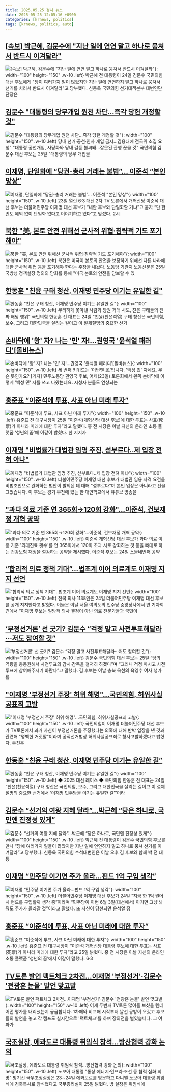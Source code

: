 ```yaml
---
title: 2025.05.25 정치 뉴스
date: 2025-05-25 12:05:16 +0900
categories: [krnews, politics]
tags: [krnews, politics, auto]
---
```

## [[속보] 박근혜, 김문수에 "지난 일에 연연 말고 하나로 뭉쳐서 반드시 이겨달라"](https://n.news.naver.com/mnews/article/119/0002960361)

![[속보] 박근혜, 김문수에 "지난 일에 연연 말고 하나로 뭉쳐서 반드시 이겨달라"](https://mimgnews.pstatic.net/image/origin/119/2025/05/24/2960361.jpg?type=nf220_150){: width="100" height="150" .w-10 .left}
박근혜 전 대통령이 24일 김문수 국민의힘 대선 후보에게 "당이 여러가지 일이 많았지만 지난 일에 연연하지 말고 하나로 뭉쳐서 선거를 치러서 반드시 이겨달라"고 당부했다. 신동욱 국민의힘 선거대책본부 대변인단 단장은

## [김문수 "대통령의 당무개입 원천 차단…즉각 당헌 개정할 것"](https://n.news.naver.com/mnews/article/001/0015408899)

![김문수 "대통령의 당무개입 원천 차단…즉각 당헌 개정할 것"](https://mimgnews.pstatic.net/image/origin/001/2025/05/25/15408899.jpg?type=nf220_150){: width="100" height="150" .w-10 .left}
당내 선거·공천·인사 개입 금지…김용태에 전국위 소집 요청" "대통령 공천개입, 사당화와 당내 갈등 불씨돼…잘못된 관행 끊을 것" 국민의힘 김문수 대선 후보는 25일 "대통령의 당무 개입을

## [이재명, 단일화에 “당권-총리 거래는 불법”… 이준석 “본인 망상”](https://n.news.naver.com/mnews/article/020/0003637120)

![이재명, 단일화에 “당권-총리 거래는 불법”… 이준석 “본인 망상”](https://mimgnews.pstatic.net/image/origin/020/2025/05/24/3637120.jpg?type=nf220_150){: width="100" height="150" .w-10 .left}
23일 열린 6·3 대선 2차 TV 토론에서 개혁신당 이준석 대선 후보는 더불어민주당 이재명 대선 후보가 “내란 후보와 단일화할 거냐”고 묻자 “단 한 번도 예외 없이 단일화 없다고 이야기하고 있다”고 맞섰다. 2시

## [북한 "美, 본토 안전 위해선 군사적 위협·침략적 기도 포기해야"](https://n.news.naver.com/mnews/article/421/0008271139)

![북한 "美, 본토 안전 위해선 군사적 위협·침략적 기도 포기해야"](https://mimgnews.pstatic.net/image/origin/421/2025/05/25/8271139.jpg?type=nf220_150){: width="100" height="150" .w-10 .left}
북한은 미국이 본토의 안전을 보장하기 위해선 다른 나라에 대한 군사적 위협 등을 포기해야 한다는 주장을 내놨다. 노동당 기관지 노동신문은 25일 국방성 정책실장 명의의 담화를 통해 "미국 본토의 안전을 담보할 수 있

## [한동훈 "친윤 구태 청산, 이재명 민주당 이기는 유일한 길"](https://n.news.naver.com/mnews/article/001/0015408064)

![한동훈 "친윤 구태 청산, 이재명 민주당 이기는 유일한 길"](https://mimgnews.pstatic.net/image/origin/001/2025/05/24/15408064.jpg?type=nf220_150){: width="100" height="150" .w-10 .left}
무리하게 쫓아낸 사람과 당권 거래 시도, 친윤 구태들의 진짜 해당 행위" 국민의힘 한동훈 전 대표는 24일 "친윤(친윤석열) 구태 청산은 국민의힘, 보수, 그리고 대한민국을 살리는 길이고 이 절체절명의 중요한 선거

## [손바닥에 '왕' 자? 나는 '민' 자!…권영국 '윤석열 패러디'[돌비뉴스]](https://n.news.naver.com/mnews/article/437/0000442065)

![손바닥에 '왕' 자? 나는 '민' 자!…권영국 '윤석열 패러디'[돌비뉴스]](https://mimgnews.pstatic.net/image/origin/437/2025/05/24/442065.jpg?type=nf220_150){: width="100" height="150" .w-10 .left}
세 번째 키워드는 '이번엔 民'입니다. '백성 민' 자네요. 무슨 뜻인가요? [기자] 민주노동당 권영국 후보, 어제(23일) 토론회에서 왼쪽 손바닥에 이렇게 '백성 민' 자를 쓰고 나왔는데요. 시청자 분들도 연상되는

## [홍준표 “이준석에 투표, 사표 아닌 미래 투자”](https://n.news.naver.com/mnews/article/005/0001778586)

![홍준표 “이준석에 투표, 사표 아닌 미래 투자”](https://mimgnews.pstatic.net/image/origin/005/2025/05/25/1778586.jpg?type=nf220_150){: width="100" height="150" .w-10 .left}
홍준표 전 대구시장이 25일 “이준석(개혁신당 대선 후보)에 대한 투표는 사표(死票)가 아니라 미래에 대한 투자”라고 말했다. 홍 전 시장은 이날 자신의 온라인 소통 플랫폼 ‘청년의 꿈’에 이같이 밝혔다. 한 지지자

## [이재명 "비법률가 대법관 임명 추진, 섣부르다‥제 입장 전혀 아냐"](https://n.news.naver.com/mnews/article/214/0001426110)

![이재명 "비법률가 대법관 임명 추진, 섣부르다‥제 입장 전혀 아냐"](https://mimgnews.pstatic.net/image/origin/214/2025/05/24/1426110.jpg?type=nf220_150){: width="100" height="150" .w-10 .left}
더불어민주당 이재명 대선 후보가 대법관 임용 자격 요건을 비법조인으로 완화하는 법안이 발의된 데 대해 "섣부르다"며 본인 입장은 아니라고 선을 그었습니다. 이 후보는 경기 부천에 있는 한 대안학교에서 유튜브 방송을

## ["과다 의료 기준 연 365회→120회 강화"…이준석, 건보재정 개혁 공약](https://n.news.naver.com/mnews/article/008/0005198811)

!["과다 의료 기준 연 365회→120회 강화"…이준석, 건보재정 개혁 공약](https://mimgnews.pstatic.net/image/origin/008/2025/05/25/5198811.jpg?type=nf220_150){: width="100" height="150" .w-10 .left}
이준석 개혁신당 대선 후보가 과다 의료 이용 기준 '외래진료 횟수'를 연 365회에서 120회 초과 시로 강화하는 것 등을 뼈대로 하는 건강보험 재정을 절감하는 공약을 제시했다. 이준석 후보는 24일 스물네번째 공약

## [“합리적 의료 정책 기대”…법조계 이어 의료계도 이재명 지지 선언](https://n.news.naver.com/mnews/article/009/0005497908)

![“합리적 의료 정책 기대”…법조계 이어 의료계도 이재명 지지 선언](https://mimgnews.pstatic.net/image/origin/009/2025/05/24/5497908.jpg?type=nf220_150){: width="100" height="150" .w-10 .left}
전국 의사 1138인은 24일 더불어민주당 이재명 대선 후보를 공개 지지한다고 밝혔다. 이들은 이날 서울 여의도의 민주당 중앙당사에서 연 기자회견에서 “이재명 후보는 일방적 의사 결정이 아닌 의료 전문가들과 국민이

## [‘부정선거론’ 선 긋기? 김문수 “걱정 말고 사전투표해달라···저도 참여할 것”](https://n.news.naver.com/mnews/article/032/0003371665)

![‘부정선거론’ 선 긋기? 김문수 “걱정 말고 사전투표해달라···저도 참여할 것”](https://mimgnews.pstatic.net/image/origin/032/2025/05/25/3371665.jpg?type=nf220_150){: width="100" height="150" .w-10 .left}
김문수 국민의힘 대선 후보는 25일 “당의 역량을 총동원해서 사전투표의 감시·감독을 철저히 하겠다”며 “그러니 걱정 마시고 사전투표에 참여해주시기 바란다”고 말했다. 김 후보는 이날 충북 옥천의 육영수 여사 생가를

## ["이재명 '부정선거 주장' 허위 해명"…국민의힘, 허위사실공표죄 고발](https://n.news.naver.com/mnews/article/119/0002960288)

!["이재명 '부정선거 주장' 허위 해명"…국민의힘, 허위사실공표죄 고발](https://mimgnews.pstatic.net/image/origin/119/2025/05/24/2960288.jpg?type=nf220_150){: width="100" height="150" .w-10 .left}
국민의힘이 이재명 더불어민주당 대선 후보가 TV토론에서 과거 자신이 부정선거론을 주장했다는 의혹에 대해 반박 입장을 낸 것과 관련해 "명백한 거짓말"이라며 공직선거법상 허위사실공표죄로 형사고발하겠다고 밝혔다. 주진우

## [한동훈 “친윤 구태 청산, 이재명 민주당 이기는 유일한 길”](https://n.news.naver.com/mnews/article/009/0005497853)

![한동훈 “친윤 구태 청산, 이재명 민주당 이기는 유일한 길”](https://mimgnews.pstatic.net/image/origin/009/2025/05/24/5497853.jpg?type=nf220_150){: width="100" height="150" .w-10 .left}
◆ 2025 대선 레이스 ◆ 국민의힘 한동훈 전 대표는 24일 “친윤(친윤석열) 구태 청산은 국민의힘, 보수, 그리고 대한민국을 살리는 길이고 이 절체절명의 중요한 선거에서 ‘이재명 민주당을 이기는 유일한 길’”이라

## [김문수 “선거의 여왕 지혜 달라”...박근혜 “당은 하나로, 국민엔 진정성 있게”](https://n.news.naver.com/mnews/article/032/0003371651)

![김문수 “선거의 여왕 지혜 달라”...박근혜 “당은 하나로, 국민엔 진정성 있게”](https://mimgnews.pstatic.net/image/origin/032/2025/05/24/3371651.jpg?type=nf220_150){: width="100" height="150" .w-10 .left}
박근혜 전 대통령이 김문수 국민의힘 후보를 만나 “당에 여러가지 일들이 많았지만 지난 일에 연연하지 말고 하나로 뭉쳐 선거를 이겨달라”고 당부했다. 신동욱 국민의힘 수석대변인은 이날 오후 김 후보와 함께 박 전 대통

## [이재명 “민주당 이기면 주가 올라…펀드 1억 구입 생각”](https://n.news.naver.com/mnews/article/020/0003637159)

![이재명 “민주당 이기면 주가 올라…펀드 1억 구입 생각”](https://mimgnews.pstatic.net/image/origin/020/2025/05/24/3637159.jpg?type=nf220_150){: width="100" height="150" .w-10 .left}
더불어민주당 이재명 대선 후보가 24일 “지금 한 1억 원어치 펀드를 구입할까 생각 중”이라며 “민주당이 이번 6월 3일(대선에서) 이기면 그냥 놔둬도 주가가 올라갈 것”이라고 말했다. 또 자신이 당선되면 윤석열 정

## [홍준표 “이준석에 투표, 사표 아닌 미래에 대한 투자”](https://n.news.naver.com/mnews/article/025/0003443210)

![홍준표 “이준석에 투표, 사표 아닌 미래에 대한 투자”](https://mimgnews.pstatic.net/image/origin/025/2025/05/25/3443210.jpg?type=nf220_150){: width="100" height="150" .w-10 .left}
홍준표 전 대구시장이 “이준석 개혁신당 대통령 후보에 대한 투표는 사표(死票)가 아니라 미래에 대한 투자”라고 25일 밝혔다. 홍 전 시장은 이날 자신의 온라인 소통 플랫폼 ‘청년의 꿈’에서 이같이 말했다. 6·3

## [TV토론 발언 팩트체크 2차전…이재명 '부정선거'·김문수 '전광훈 눈물' 발언 맞고발](https://n.news.naver.com/mnews/article/448/0000529983)

![TV토론 발언 팩트체크 2차전…이재명 '부정선거'·김문수 '전광훈 눈물' 발언 맞고발](https://mimgnews.pstatic.net/image/origin/448/2025/05/24/529983.jpg?type=nf220_150){: width="100" height="150" .w-10 .left}
어제 두번째 TV토론 많이들 보셨을 텐데 어떤 평가를 내리셨는지 궁금합니다. 1차때와 비교해 시작부터 날선 공방이 오갔고 후보들의 발언을 놓고 각 캠프도 실시간으로 '팩트체크'를 하며 장외전을 벌였습니다. 그 여파가

## [국조실장, 에콰도르 대통령 취임식 참석…방산협력 강화 논의](https://n.news.naver.com/mnews/article/001/0015408985)

![국조실장, 에콰도르 대통령 취임식 참석…방산협력 강화 논의](https://mimgnews.pstatic.net/image/origin/001/2025/05/25/15408985.jpg?type=nf220_150){: width="100" height="150" .w-10 .left}
노보아 대통령 "통상·에너지·인프라·조선 등 협력 심화 희망" 방기선 국무조정실장은 23∼24일 에콰도르를 방문하고 다니엘 노보아 대통령 취임식에 경축특사로 참석했다고 국무총리실이 25일 밝혔다. 방 실장은 취임식에

